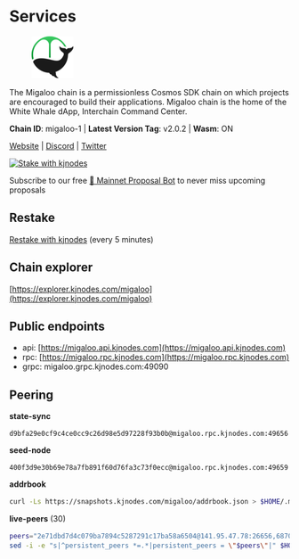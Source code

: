 # Services

<figure><img src="https://raw.githubusercontent.com/kj89/cosmos-images/main/logos/migaloo.png" alt=""><figcaption></figcaption></figure>

The Migaloo chain is a permissionless Cosmos SDK chain on which  projects are encouraged to build their applications. Migaloo chain  is the home of the White Whale dApp, Interchain Command Center.

**Chain ID**: migaloo-1 | **Latest Version Tag**: v2.0.2 | **Wasm**: ON

[Website](https://whitewhale.money) | [Discord](https://discord.gg/AyvcgD4jy3) | [Twitter](https://twitter.com/WhiteWhaleDefi)

[![Stake with kjnodes](https://i.ibb.co/cr44Q8j/button-stake-with-kjnodes.png)](https://restake.app/migaloo/migaloovaloper1jxtgnfw3tatfh90ju9j76dfrt3yea0zw2vnr8v)

Subscribe to our free [🤖 Mainnet Proposal Bot](https://t.me/kjnodes_proposal_bot) to never miss upcoming proposals

## Restake

[Restake with kjnodes](https://restake.app/migaloo/migaloovaloper1jxtgnfw3tatfh90ju9j76dfrt3yea0zw2vnr8v) (every 5 minutes)
## Chain explorer
[https://explorer.kjnodes.com/migaloo](https://explorer.kjnodes.com/migaloo)

## Public endpoints

* api: [https://migaloo.api.kjnodes.com](https://migaloo.api.kjnodes.com)
* rpc: [https://migaloo.rpc.kjnodes.com](https://migaloo.rpc.kjnodes.com)
* grpc: migaloo.grpc.kjnodes.com:49090

## Peering

**state-sync**

```text
d9bfa29e0cf9c4ce0cc9c26d98e5d97228f93b0b@migaloo.rpc.kjnodes.com:49656
```

**seed-node**

```text
400f3d9e30b69e78a7fb891f60d76fa3c73f0ecc@migaloo.rpc.kjnodes.com:49659
```

**addrbook**
```bash
curl -Ls https://snapshots.kjnodes.com/migaloo/addrbook.json > $HOME/.migalood/config/addrbook.json
```

**live-peers** (30)
```bash
peers="2e71dbd7d4c079ba7894c5287291c17ba58a6504@141.95.47.78:26656,6870906f86e474d88d077c7c55af36debe49da04@178.162.165.194:7095,cf75b4e7c27d950181964e99bab6c7aaf330a312@85.214.64.99:26956,70d1818f50d983bfebf4c8546b221687b76cd4b0@51.81.107.95:20756,19a1b27499bd98efa61f2a722b02d4863ccecaef@136.38.55.33:26656,e3fee82bd16509145c45b3dc0b8f4db25315078e@212.227.13.120:26656,d20e91b12956469860da37a8e538305dad8d23d4@185.119.118.110:4000,ea8ec0c9613b8c096938469c499a6b1e3372085a@5.181.51.80:26656,175ca82ab5b282549d68d79ff2c3703d26bcacef@141.94.109.71:20757,dfb44159d26b62affd7112367e082b2397bbff15@65.108.136.206:26656,51ca404bbc73d07fc0d6529388c90f807c5acf0b@65.109.104.72:20756,0c38efdc028867765e68f02979958468384ad087@51.89.155.2:23656,744f2ecd98984eb0e20640ca4b7be69c0be0b81d@45.83.106.141:26656,59c74642d0ec4d012dd7bd0a7e5af1eadf2061b2@65.109.30.183:26656,6c42aacf3939d503bad695d86108d214680e04a8@144.76.175.189:20756,9780ea85f4d0f4cb5ebca14992ce11ebe1982d35@188.172.229.26:26656,8a9e42026a687b2762cefbd74584ccbd6afa0be1@142.132.207.247:36656,2e756df28be5e4fa7d332ba732a160202ef86eee@167.235.21.165:26656,2fd235d3f0a1a84abd197dcfdaf04fdabc092db8@168.119.62.80:26656,1285606b577feaed7f045201a67f4a4e38f4726d@65.109.239.8:26656,9f0da7688c30a76bd2870288f861018179e421a0@65.108.130.171:26656,3b3428d679faa1bd498b3554ca798de3a0d802c6@162.19.89.8:20756,e39876398a43c0f9b93b5a82d8e38fa57c0373b5@65.109.89.19:20756,554eb4a15e05af8317c3f98d6efd51d1ace1bc9c@146.59.85.223:20756,ccaccdf6bafcb57197d86a1420a289cd39fe0ae9@85.10.200.231:8095,a0a450ead908bd65813322c1373802ef32c5736d@65.108.235.33:4000,aba0c3f98fb5bef1a0d991b8e2b8bba24f9908b6@65.108.111.236:55736,462a37ca052c4d058e505959393574045dce9489@116.202.36.240:20756,d9bfa29e0cf9c4ce0cc9c26d98e5d97228f93b0b@65.109.88.38:49656,aedf3405d57c3efdcc2bdb1d571dc10f05247f08@51.89.40.85:22656"
sed -i -e "s|^persistent_peers *=.*|persistent_peers = \"$peers\"|" $HOME/.migalood/config/config.toml
```
